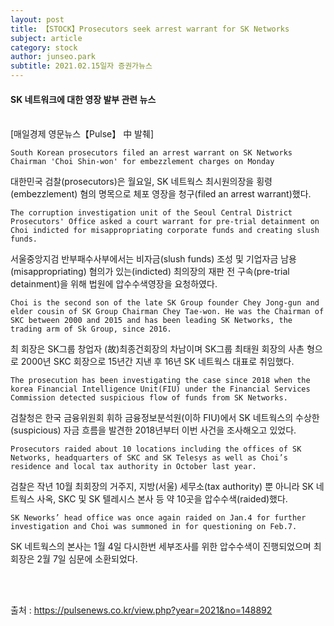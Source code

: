 ```yaml
---
layout: post
title: 【STOCK】Prosecutors seek arrest warrant for SK Networks
subject: article
category: stock
author: junseo.park
subtitle: 2021.02.15일자 증권가뉴스
---
```


#### SK 네트워크에 대한 영장 발부 관련 뉴스

<br>
[매일경제 영문뉴스【Pulse】 中 발췌]
<br>

```
South Korean prosecutors filed an arrest warrant on SK Networks Chairman 'Choi Shin-won' for embezzlement charges on Monday
```
대한민국 검찰(prosecutors)은 월요일, SK 네트웍스 최시원의장을 횡령(embezzlement) 혐의 명목으로 체포 영장을 청구(filed an arrest warrant)했다.

```
The corruption investigation unit of the Seoul Central District Prosecutors' Office asked a court warrant for pre-trial detainment on Choi indicted for misappropriating corporate funds and creating slush funds.
```
서울중앙지검 반부패수사부에서는 비자금(slush funds) 조성 및 기업자금 남용(misappropriating) 혐의가 있는(indicted) 최의장의 재판 전 구속(pre-trial detainment)을 위해 법원에 압수수색영장을 요청하였다.

```
Choi is the second son of the late SK Group founder Chey Jong-gun and elder cousin of SK Group Chairman Chey Tae-won. He was the Chairman of SKC between 2000 and 2015 and has been leading SK Networks, the trading arm of Sk Group, since 2016.
```
최 회장은 SK그룹 창업자 (故)최종건회장의 차남이며 SK그룹 최태원 회장의 사촌 형으로 2000년 SKC 회장으로 15년간 지낸 후 16년 SK 네트웍스 대표로 취임했다.

```
The prosecution has been investigating the case since 2018 when the korea Financial Intelligence Unit(FIU) under the Financial Services Commission detected suspicious flow of funds from SK Networks.
```
검찰청은 한국 금융위원회 휘하 금융정보분석원(이하 FIU)에서 SK 네트웍스의 수상한(suspicious) 자금 흐름을 발견한 2018년부터 이번 사건을 조사해오고 있었다.

```
Prosecutors raided about 10 locations including the offices of SK Networks, headquarters of SKC and SK Telesys as well as Choi’s residence and local tax authority in October last year. 
```
검찰은 작년 10월 최회장의 거주지, 지방(서울) 세무소(tax authority) 뿐 아니라 SK 네트웍스 사옥, SKC 및 SK 텔레시스 본사 등 약 10곳을 압수수색(raided)했다.

```
SK Neworks’ head office was once again raided on Jan.4 for further investigation and Choi was summoned in for questioning on Feb.7. 
```
SK 네트웍스의 본사는 1월 4일 다시한번 세부조사를 위한 압수수색이 진행되었으며 최회장은 2월 7일 심문에 소환되었다.

<br>
<br>

출처 : https://pulsenews.co.kr/view.php?year=2021&no=148892